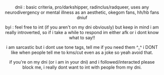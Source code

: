    <p align="center">
   dnii : basic criteria, pro/darkshipper, radinclus/radqueer,
      uses any neurodivergency or mental illness as an aesthetic,
      okegom fans, 
      hh/hb fans dniuf
</p>

<p align="center">
   byi : feel free to int (if you aren't on my dni obviously) but keep in mind i am really introverted, 
  so if i take a while to respond im either afk or i dont know what to say!!
  </p>
  
<p align="center">
  i am sarcastic but i dont use tone tags, tell me if you need them ^_^
  i DONT like when people tell me to kms/cut even as a joke so yeah avoid that.
</p>

<p align="center">
if you're on my dni (or i am in your dni) and i followed/interacted please block me, i really dont want to int with people from my dni.
</p>
